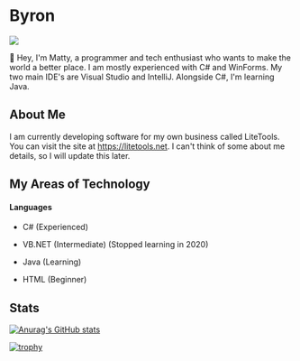 # Byron

![](https://komarev.com/ghpvc/?username=byronbytes)

👋 Hey, I'm Matty, a programmer and tech enthusiast who wants to make the world a better place. I am mostly experienced with C# and WinForms. My two main IDE's are Visual Studio and IntelliJ. Alongside C#, I'm learning Java.


## About Me
I am currently developing software for my own business called LiteTools. You can visit the site at https://litetools.net. I can't think of some about me details, so I will update this later.


## My Areas of Technology

#### Languages
- C# (Experienced)

- VB.NET (Intermediate) (Stopped learning in 2020)

- Java (Learning)

- HTML (Beginner)


## Stats

[![Anurag's GitHub stats](https://github-readme-stats-one-bice.vercel.app/api?username=byronbytes&include_all_commits=true&count_private=true&role=OWNER,ORGANIZATION_MEMBER,COLLABORATOR&theme=aura)](https://github.com/anuraghazra/github-readme-stats)

[![trophy](https://github-profile-trophy.vercel.app/api?username=byronbytes&theme=onedark&row=3&include_all_commits=true&count_private=true&role=OWNER,ORGANIZATION_MEMBER,COLLABORATOR)](https://github.com/ryo-ma/github-profile-trophy)

